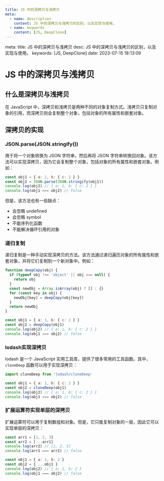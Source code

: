 ```yaml
---
title: JS 中的深拷贝与浅拷贝
meta:
  - name: description
    content: JS 中的深拷贝与浅拷贝的区别，以及实现与使用。
  - name: keywords
    content: [JS, DeepClone]
---
```


<route lang="yaml">
meta:
  title: JS 中的深拷贝与浅拷贝
  desc: JS 中的深拷贝与浅拷贝的区别，以及实现与使用。
  keywords: [JS, DeepClone]
  date: 2023-07-15 18:13:09
</route>

# JS 中的深拷贝与浅拷贝

## 什么是深拷贝与浅拷贝

在 JavaScript 中，深拷贝和浅拷贝是两种不同的对象复制方式。浅拷贝只复制对象的引用，而深拷贝则会复制整个对象，包括对象的所有属性和嵌套对象。


## 深拷贝的实现

### JSON.parse(JSON.stringify())

用于将一个对象转换为 JSON 字符串，然后再将 JSON 字符串转换回对象。该方法可以实现深拷贝，因为它会复制整个对象，包括对象的所有属性和嵌套对象。例如：

```js
const obj1 = { a: 1, b: { c: 2 } }
const obj2 = JSON.parse(JSON.stringify(obj1))
console.log(obj2) // { a: 1, b: { c: 2 } }
console.log(obj1 === obj2) // false
```

但是，该方法也有一些缺点：

- 会忽略 undefined
- 会忽略 symbol
- 不能序列化函数
- 不能解决循环引用的对象

### 递归复制

递归复制是一种手动实现深拷贝的方法。该方法通过递归遍历对象的所有属性和嵌套对象，并将它们复制到一个新对象中。例如：

```js
function deepCopy(obj) {
  if (typeof obj !== 'object' || obj === null) {
    return obj
  }
  const newObj = Array.isArray(obj) ? [] : {}
  for (const key in obj) {
    newObj[key] = deepCopy(obj[key])
  }
  return newObj
}

const obj1 = { a: 1, b: { c: 2 } }
const obj2 = deepCopy(obj1)
console.log(obj2) // { a: 1, b: { c: 2 } }
console.log(obj1 === obj2) // false
```

### lodash实现深拷贝

lodash 是一个 JavaScript 实用工具库，提供了很多常用的工具函数。其中，`cloneDeep` 函数可以用于实现深拷贝：

```js
import cloneDeep from 'lodash/cloneDeep'

const obj1 = { a: 1, b: { c: 2 } }
const obj2 = cloneDeep(obj1)
console.log(obj2) // { a: 1, b: { c: 2 } }
console.log(obj1 === obj2) // false
```

### 扩展运算符实现单层的深拷贝

扩展运算符可以用于复制数组和对象。但是，它只能复制对象的一层，因此它可以实现单层的深拷贝：

```js
const arr1 = [1, 2, 3]
const arr2 = [...arr1]
console.log(arr2) // [1, 2, 3]
console.log(arr1 === arr2) // false

const obj1 = { a: 1, b: 2 }
const obj2 = { ...obj1 }
console.log(obj2) // { a: 1, b: 2 }
console.log(obj1 === obj2) // false
```

